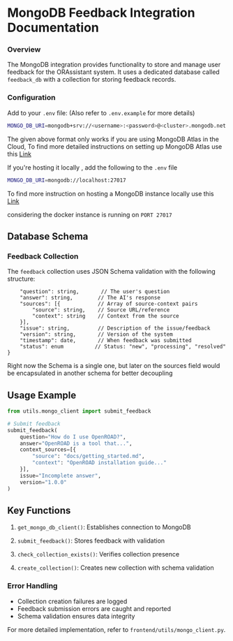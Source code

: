 # MongoDB Feedback Integration Documentation

### Overview

The MongoDB integration provides functionality to store and manage user feedback for the ORAssistant system. It uses a dedicated database called `feedback_db` with a collection for storing feedback records.

### Configuration

Add to your `.env` file:
(Also refer to `.env.example` for more details)

```sh
MONGO_DB_URI=mongodb+srv://<username>:<password>@<cluster>.mongodb.net
```

The given above format only works if you are using MongoDB Atlas in the Cloud,
To find more detailed instructions on setting up MongoDB Atlas use this [Link](https://www.mongodb.com/docs/atlas/getting-started/)

If you're hosting it locally , add the following to the `.env` file

```sh
MONGO_DB_URI=mongodb://localhost:27017
```

To find more instruction on hosting a MongoDB instance locally use this [Link](https://www.mongodb.com/docs/manual/tutorial/install-mongodb-community-with-docker/)

considering the docker instance is running on `PORT 27017`

## Database Schema

### Feedback Collection

The `feedback` collection uses JSON Schema validation with the following structure:

```{
    "question": string,       // The user's question
    "answer": string,        // The AI's response
    "sources": [{            // Array of source-context pairs
        "source": string,    // Source URL/reference
        "context": string    // Context from the source
    }],
    "issue": string,         // Description of the issue/feedback
    "version": string,       // Version of the system
    "timestamp": date,       // When feedback was submitted
    "status": enum          // Status: "new", "processing", "resolved"
}
```

Right now the Schema is a single one, but later on the sources field would be encapsulated in another schema for better decoupling

## Usage Example

```python
from utils.mongo_client import submit_feedback

# Submit feedback
submit_feedback(
    question="How do I use OpenROAD?",
    answer="OpenROAD is a tool that...",
    context_sources=[{
        "source": "docs/getting_started.md",
        "context": "OpenROAD installation guide..."
    }],
    issue="Incomplete answer",
    version="1.0.0"
)
```

## Key Functions

1. `get_mongo_db_client()`: Establishes connection to MongoDB

2. `submit_feedback()`: Stores feedback with validation

3. `check_collection_exists()`: Verifies collection presence

4. `create_collection()`: Creates new collection with schema validation

### Error Handling

- Collection creation failures are logged
- Feedback submission errors are caught and reported
- Schema validation ensures data integrity

For more detailed implementation, refer to `frontend/utils/mongo_client.py`.
